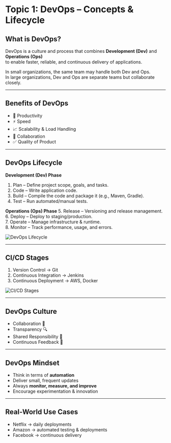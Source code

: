 # Topic 1: DevOps – Concepts & Lifecycle

## What is DevOps?
DevOps is a culture and process that combines **Development (Dev)** and **Operations (Ops)**  
to enable faster, reliable, and continuous delivery of applications.

In small organizations, the same team may handle both Dev and Ops.  
In large organizations, Dev and Ops are separate teams but collaborate closely.

---

## Benefits of DevOps
- 🚀 Productivity  
- ⚡ Speed  
- 📈 Scalability & Load Handling  
- 🤝 Collaboration  
- ✅ Quality of Product  

---

## DevOps Lifecycle

**Development (Dev) Phase**
1. Plan – Define project scope, goals, and tasks.  
2. Code – Write application code.  
3. Build – Compile the code and package it (e.g., Maven, Gradle).  
4. Test – Run automated/manual tests.  

**Operations (Ops) Phase**
5. Release – Versioning and release management.  
6. Deploy – Deploy to staging/production.  
7. Operate – Manage infrastructure & runtime.  
8. Monitor – Track performance, usage, and errors.  

![DevOps Lifecycle](./Topic-01-DevOps-Lifecycle/images/devops-lifecycle.png)

---

## CI/CD Stages
1. Version Control → Git  
2. Continuous Integration → Jenkins  
3. Continuous Deployment → AWS, Docker  

![CI/CD Stages](./Topic-01-DevOps-Lifecycle/images/cicd-stages.png)

---

## DevOps Culture
- Collaboration 🤝  
- Transparency 🔍  
- Shared Responsibility 🎯  
- Continuous Feedback 🔄  

---

## DevOps Mindset
- Think in terms of **automation**  
- Deliver small, frequent updates  
- Always **monitor, measure, and improve**  
- Encourage experimentation & innovation  

---

## Real-World Use Cases
- Netflix → daily deployments  
- Amazon → automated testing & deployments  
- Facebook → continuous delivery
